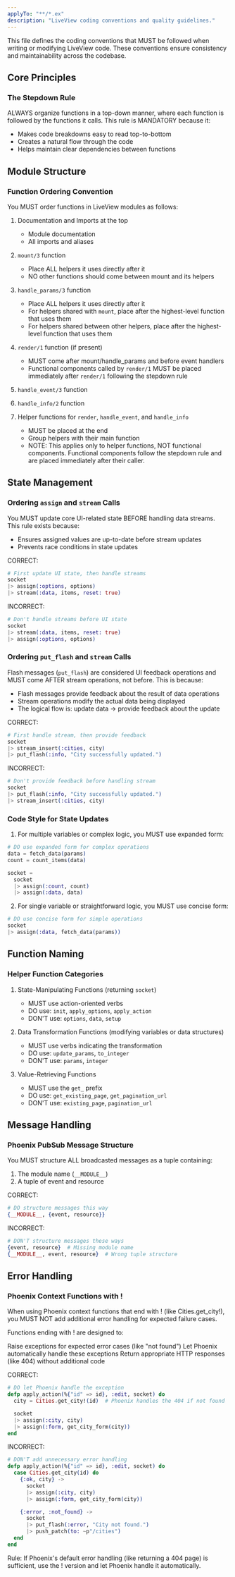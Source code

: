 ```yaml
---
applyTo: "**/*.ex"
description: "LiveView coding conventions and quality guidelines."
---
```


This file defines the coding conventions that MUST be followed when writing or modifying LiveView code. These conventions ensure consistency and maintainability across the codebase.

## Core Principles

### The Stepdown Rule

ALWAYS organize functions in a top-down manner, where each function is followed by the functions it calls. This rule is MANDATORY because it:

- Makes code breakdowns easy to read top-to-bottom
- Creates a natural flow through the code
- Helps maintain clear dependencies between functions

## Module Structure

### Function Ordering Convention

You MUST order functions in LiveView modules as follows:

1. Documentation and Imports at the top

   - Module documentation
   - All imports and aliases

2. `mount/3` function

   - Place ALL helpers it uses directly after it
   - NO other functions should come between mount and its helpers

3. `handle_params/3` function

   - Place ALL helpers it uses directly after it
   - For helpers shared with `mount`, place after the highest-level function that uses them
   - For helpers shared between other helpers, place after the highest-level function that uses them

4. `render/1` function (if present)

   - MUST come after mount/handle_params and before event handlers
   - Functional components called by `render/1` MUST be placed immediately after `render/1` following the stepdown rule

5. `handle_event/3` function

6. `handle_info/2` function

7. Helper functions for `render`, `handle_event`, and `handle_info`
   - MUST be placed at the end
   - Group helpers with their main function
   - NOTE: This applies only to helper functions, NOT functional components. Functional components follow the stepdown rule and are placed immediately after their caller.

## State Management

### Ordering `assign` and `stream` Calls

You MUST update core UI-related state BEFORE handling data streams. This rule exists because:

- Ensures assigned values are up-to-date before stream updates
- Prevents race conditions in state updates

CORRECT:

```elixir
# First update UI state, then handle streams
socket
|> assign(:options, options)
|> stream(:data, items, reset: true)
```

INCORRECT:

```elixir
# Don't handle streams before UI state
socket
|> stream(:data, items, reset: true)
|> assign(:options, options)
```

### Ordering `put_flash` and `stream` Calls

Flash messages (`put_flash`) are considered UI feedback operations and MUST come AFTER stream operations, not before. This is because:

- Flash messages provide feedback about the result of data operations
- Stream operations modify the actual data being displayed
- The logical flow is: update data → provide feedback about the update

CORRECT:

```elixir
# First handle stream, then provide feedback
socket
|> stream_insert(:cities, city)
|> put_flash(:info, "City successfully updated.")
```

INCORRECT:

```elixir
# Don't provide feedback before handling stream
socket
|> put_flash(:info, "City successfully updated.")
|> stream_insert(:cities, city)
```

### Code Style for State Updates

1. For multiple variables or complex logic, you MUST use expanded form:

```elixir
# DO use expanded form for complex operations
data = fetch_data(params)
count = count_items(data)

socket =
  socket
  |> assign(:count, count)
  |> assign(:data, data)
```

2. For single variable or straightforward logic, you MUST use concise form:

```elixir
# DO use concise form for simple operations
socket
|> assign(:data, fetch_data(params))
```

## Function Naming

### Helper Function Categories

1. State-Manipulating Functions (returning `socket`)

   - MUST use action-oriented verbs
   - DO use: `init`, `apply_options`, `apply_action`
   - DON'T use: `options`, `data`, `setup`

2. Data Transformation Functions (modifying variables or data structures)

   - MUST use verbs indicating the transformation
   - DO use: `update_params`, `to_integer`
   - DON'T use: `params`, `integer`

3. Value-Retrieving Functions
   - MUST use the `get_` prefix
   - DO use: `get_existing_page`, `get_pagination_url`
   - DON'T use: `existing_page`, `pagination_url`

## Message Handling

### Phoenix PubSub Message Structure

You MUST structure ALL broadcasted messages as a tuple containing:

1. The module name (`__MODULE__`)
2. A tuple of event and resource

CORRECT:

```elixir
# DO structure messages this way
{__MODULE__, {event, resource}}
```

INCORRECT:

```elixir
# DON'T structure messages these ways
{event, resource}  # Missing module name
{__MODULE__, event, resource}  # Wrong tuple structure
```

## Error Handling

### Phoenix Context Functions with !

When using Phoenix context functions that end with ! (like Cities.get_city!), you MUST NOT add additional error handling for expected failure cases.

Functions ending with ! are designed to:

Raise exceptions for expected error cases (like "not found")
Let Phoenix automatically handle these exceptions
Return appropriate HTTP responses (like 404) without additional code

CORRECT:

```elixir
# DO let Phoenix handle the exception
defp apply_action(%{"id" => id}, :edit, socket) do
  city = Cities.get_city!(id)  # Phoenix handles the 404 if not found

  socket
  |> assign(:city, city)
  |> assign(:form, get_city_form(city))
end
```

INCORRECT:

```elixir
# DON'T add unnecessary error handling
defp apply_action(%{"id" => id}, :edit, socket) do
  case Cities.get_city(id) do
    {:ok, city} ->
      socket
      |> assign(:city, city)
      |> assign(:form, get_city_form(city))

    {:error, :not_found} ->
      socket
      |> put_flash(:error, "City not found.")
      |> push_patch(to: ~p"/cities")
  end
end
```

Rule: If Phoenix's default error handling (like returning a 404 page) is sufficient, use the ! version and let Phoenix handle it automatically.
